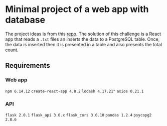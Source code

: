 
# Minimal project of a web app with database

The project ideas is from this [repo](https://github.com/igorman/data-engineering). The solution of this challenge is a React app that reads a `.txt` files an inserts the data to a PostgreSQL table. Once, the data is inserted then it is presented in a table and also presents the total count.

## Requirements

### Web app
`npm 6.14.12`
`create-react-app 4.0.2`
`lodash 4.17.21"`
`axios 0.21.1`


### API

`flask 2.0.1`
`flask_api 3.0.x`
`flask_cors 3.0.10`
`pandas 1.2.4`
`psycopg2 2.8.6`




